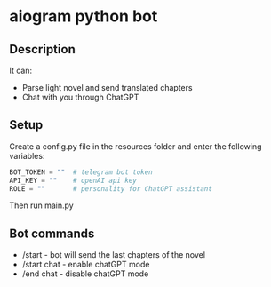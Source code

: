 # aiogram python bot

## Description

It can:

- Parse light novel and send translated chapters
- Chat with you through ChatGPT

## Setup

Create a config.py file in the resources folder and enter the following variables:

```python
BOT_TOKEN = ""  # telegram bot token
API_KEY = ""    # openAI api key
ROLE = ""       # personality for ChatGPT assistant
```

Then run main.py

## Bot commands

- /start - bot will send the last chapters of the novel
- /start chat - enable chatGPT mode
- /end chat - disable chatGPT mode
